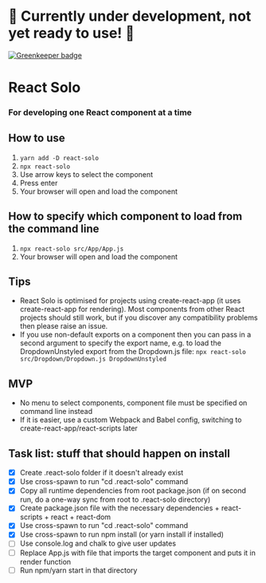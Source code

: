 # 🚧 Currently under development, not yet ready to use! 🚧

[![Greenkeeper badge](https://badges.greenkeeper.io/robhowell/react-solo.svg)](https://greenkeeper.io/)

# React Solo

### For developing one React component at a time

## How to use
1. ```yarn add -D react-solo```
2. ```npx react-solo```
3. Use arrow keys to select the component
4. Press enter
5. Your browser will open and load the component

## How to specify which component to load from the command line
1. ```npx react-solo src/App/App.js```
2. Your browser will open and load the component

## Tips
- React Solo is optimised for projects using create-react-app (it uses create-react-app for rendering). Most components from other React projects should  still work, but if you discover any compatibility problems then please raise an issue.
- If you use non-default exports on a component then you can pass in a second argument to specify the export name, e.g. to load the DropdownUnstyled export from the Dropdown.js file: ```npx react-solo src/Dropdown/Dropdown.js DropdownUnstyled```

## MVP
- No menu to select components, component file must be specified on command line instead
- If it is easier, use a custom Webpack and Babel config, switching to create-react-app/react-scripts later

## Task list: stuff that should happen on install
- [x] Create .react-solo folder if it doesn't already exist
- [x] Use cross-spawn to run "cd .react-solo" command
- [x] Copy all runtime dependencies from root package.json (if on second run, do a one-way sync from root to .react-solo directory)
- [x] Create package.json file with the necessary dependencies + react-scripts + react + react-dom
- [x] Use cross-spawn to run "cd .react-solo" command
- [x] Use cross-spawn to run npm install (or yarn install if installed)
- [ ] Use console.log and chalk to give user updates
- [ ] Replace App.js with file that imports the target component and puts it in render function
- [ ] Run npm/yarn start in that directory
